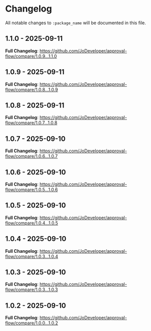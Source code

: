 # Changelog

All notable changes to `:package_name` will be documented in this file.

## 1.1.0 - 2025-09-11

**Full Changelog**: https://github.com/JoDeveloper/approval-flow/compare/1.0.9...1.1.0

## 1.0.9 - 2025-09-11

**Full Changelog**: https://github.com/JoDeveloper/approval-flow/compare/1.0.8...1.0.9

## 1.0.8 - 2025-09-11

**Full Changelog**: https://github.com/JoDeveloper/approval-flow/compare/1.0.7...1.0.8

## 1.0.7 - 2025-09-10

**Full Changelog**: https://github.com/JoDeveloper/approval-flow/compare/1.0.6...1.0.7

## 1.0.6 - 2025-09-10

**Full Changelog**: https://github.com/JoDeveloper/approval-flow/compare/1.0.5...1.0.6

## 1.0.5 - 2025-09-10

**Full Changelog**: https://github.com/JoDeveloper/approval-flow/compare/1.0.4...1.0.5

## 1.0.4 - 2025-09-10

**Full Changelog**: https://github.com/JoDeveloper/approval-flow/compare/1.0.3...1.0.4

## 1.0.3 - 2025-09-10

**Full Changelog**: https://github.com/JoDeveloper/approval-flow/compare/1.0.3...1.0.3

## 1.0.2 - 2025-09-10

**Full Changelog**: https://github.com/JoDeveloper/approval-flow/compare/1.0.0...1.0.2
